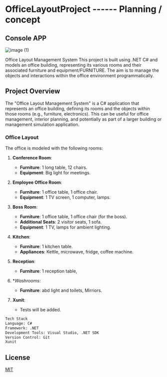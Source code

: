 # OfficeLayoutProject ------ Planning / concept
## Console APP
![image (1)](https://github.com/user-attachments/assets/fc926af8-c197-4ed4-afd4-5b261c139ae3)

Office Layout Management System
This project is built using .NET C# and models an office building, representing its various rooms and their associated furniture and equipment/FURNITURE. The aim is to manage the objects and interactions within the office environment programmatically.



## Project Overview

The "Office Layout Management System" is a C# application that represents an office building, defining its rooms and the objects within those rooms (e.g., furniture, electronics). This can be useful for office management, interior planning, and potentially as part of a larger building or management simulation application.

### Office Layout

The office is modeled with the following rooms:

1. **Conference Room**:
   - **Furniture**: 1 long table, 12 chairs.
   - **Equipment**: Big light for meetings.
   
2. **Employee Office Room**:
   - **Furniture**: 1 office table, 1 office chair.
   - **Equipment**: 1 TV screen, 1 computer, lamps.
   
3. **Boss Room**:
   - **Furniture**: 1 office table, 1 office chair (for the boss).
   - **Additional Seats**: 2 visitor seats, 1 sofa.
   - **Equipment**: 1 TV, lamps for ambient lighting.

4. **Kitchen**:
   - **Furniture**: 1 kitchen table.
   - **Appliances**: Kettle, microwave, fridge, coffee machine.
     
5. **Reception**:
   - **Furniture**: 1 reception table,
  
5. **Washrooms*:
   - **Furniture**: abd light and toilets, Mirriors.

4. **Xunit**:
   - Tests will be added.
 

```bash
Tech Stack
Language: C#
Framework: .NET
Development Tools: Visual Studio, .NET SDK
Version Control: Git
Xunit
```

## License

[MIT](https://choosealicense.com/licenses/mit/)
